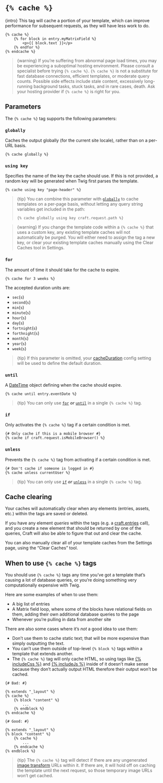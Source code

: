 # `{% cache %}`

{intro} This tag will cache a portion of your template, which can improve performance for subsequent requests, as they will have less work to do.

```twig
{% cache %}
    {% for block in entry.myMatrixField %}
        <p>{{ block.text }}</p>
    {% endfor %}
{% endcache %}
```

> {warning} If you’re suffering from abnormal page load times, you may be experiencing a suboptimal hosting environment. Please consult a specialist before trying `{% cache %}`. `{% cache %}` is not a substitute for fast database connections, efficient templates, or moderate query counts. Possible side effects include stale content, excessively long-running background tasks, stuck tasks, and in rare cases, death. Ask your hosting provider if `{% cache %}` is right for you.

## Parameters

The `{% cache %}` tag supports the following parameters:

### `globally`

Caches the output globally (for the current site locale), rather than on a per-URL basis.

```twig
{% cache globally %}
```

### `using key`

Specifies the name of the key the cache should use. If this is not provided, a random key will be generated when Twig first parses the template.

```twig
{% cache using key "page-header" %}
```

> {tip} You can combine this parameter with [`globally`](#globally) to cache templates on a per-page basis, without letting any query string variables get included in the path:
>
> ```twig
> {% cache globally using key craft.request.path %}
> ```

<!-- -->

> {warning} If you change the template code within a `{% cache %}` that uses a custom key, any existing template caches will not automatically be purged. You will either need to assign the tag a new key, or clear your existing template caches manually using the Clear Caches tool in Settings.

### `for`

The amount of time it should take for the cache to expire.

```twig
{% cache for 3 weeks %}
```

The accepted duration units are:

*   `sec`(`s`)
*   `second`(`s`)
*   `min`(`s`)
*   `minute`(`s`)
*   `hour`(`s`)
*   `day`(`s`)
*   `fortnight`(`s`)
*   `forthnight`(`s`)
*   `month`(`s`)
*   `year`(`s`)
*   `week`(`s`)

> {tip} If this parameter is omitted, your [cacheDuration](../config-settings.md#cacheDuration) config setting will be used to define the default duration.

### `until`

A [DateTime](datetime.md) object defining when the cache should expire.

```twig
{% cache until entry.eventDate %}
```

> {tip} You can only use [`for`](#for) **_or_** [`until`](#until) in a single `{% cache %}` tag.

### `if`

Only activates the `{% cache %}` tag if a certain condition is met.

```twig
{# Only cache if this is a mobile browser #}
{% cache if craft.request.isMobileBrowser() %}
```

### `unless`

Prevents the `{% cache %}` tag from activating if a certain condition is met.

```twig
{# Don't cache if someone is logged in #}
{% cache unless currentUser %}
```

> {tip} You can only use [`if`](#if) **_or_** [`unless`](#unless) in a single `{% cache %}` tag.

## Cache clearing

Your caches will automatically clear when any elements (entries, assets, etc.) within the tags are saved or deleted.

If you have any element _queries_ within the tags (e.g. a [craft.entries](craft.entries.md) call), and you create a new element that should be returned by one of the queries, Craft will also be able to figure that out and clear the cache.

You can also manually clear all of your template caches from the Settings page, using the “Clear Caches” tool.

## When to use `{% cache %}` tags

You should use `{% cache %}` tags any time you’ve got a template that’s causing a lot of database queries, or you’re doing something very computationally expensive with Twig.

Here are some examples of when to use them:

*   A big list of entries
*   A Matrix field loop, where some of the blocks have relational fields on them, adding their own additional database queries to the page
*   Whenever you’re pulling in data from another site

There are also some cases where it’s _not_ a good idea to use them:

*   Don’t use them to cache static text; that will be more expensive than simply outputting the text.
*   You can’t use them outside of top-level `{% block %}` tags within a template that extends another.
*   The `{% cache %}` tag will only cache HTML, so using tags like [{% includeCss %}](includecss.md) and [{% includeJs %}](includejs.md) inside of it doesn’t make sense because they don’t actually output HTML therefore their output won’t be cached.

```twig
{# Bad: #}

{% extends "_layout" %}
{% cache %}
    {% block "content" %}
        ...
    {% endblock %}
{% endcache %}

{# Good: #}

{% extends "_layout" %}
{% block "content" %}
    {% cache %}
        ...
    {% endcache %}
{% endblock %}
```

> {tip} The `{% cache %}` tag will detect if there are any ungenerated [image transform](../image-transforms.md) URLs within it. If there are, it will hold off on caching the template until the next request, so those temporary image URLs won’t get cached.
